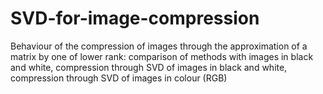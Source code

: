 # SVD-for-image-compression
Behaviour of the compression of images through the approximation of a matrix by one of lower rank: comparison of methods with images in black and white, compression through SVD of images in black and white, compression through SVD of images in colour (RGB)
